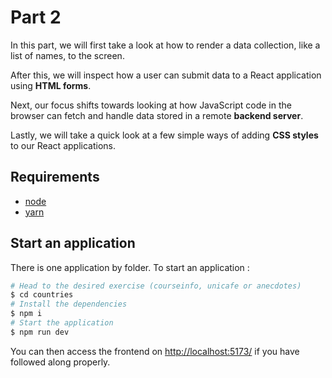 # Part 2

In this part, we will first take a look at how to render a data collection, like a list of names, to the screen. 

After this, we will inspect how a user can submit data to a React application using **HTML forms**. 

Next, our focus shifts towards looking at how JavaScript code in the browser can fetch and handle data stored in a remote **backend server**.

Lastly, we will take a quick look at a few simple ways of adding **CSS styles** to our React applications.

## Requirements
* [node](https://nodejs.org/en/download/)
* [yarn](https://classic.yarnpkg.com/en/docs/install/#debian-stable)


## Start an application

There is one application by folder. To start an application :

```bash
# Head to the desired exercise (courseinfo, unicafe or anecdotes)
$ cd countries
# Install the dependencies
$ npm i
# Start the application
$ npm run dev
```

You can then access the frontend on [http://localhost:5173/](http://localhost:5173/) if you have followed along properly.
